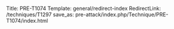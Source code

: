 Title: PRE-T1074
Template: general/redirect-index
RedirectLink: /techniques/T1297
save_as: pre-attack/index.php/Technique/PRE-T1074/index.html